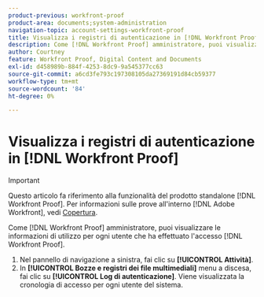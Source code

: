 ```yaml
---
product-previous: workfront-proof
product-area: documents;system-administration
navigation-topic: account-settings-workfront-proof
title: Visualizza i registri di autenticazione in [!DNL Workfront Proof]
description: Come [!DNL Workfront Proof] amministratore, puoi visualizzare le informazioni di utilizzo per ogni utente che ha effettuato l'accesso [!DNL Workfront Proof].
author: Courtney
feature: Workfront Proof, Digital Content and Documents
exl-id: d458989b-884f-4253-8dc9-9a545377cc63
source-git-commit: a6cd3fe793c197308105da27369191d84cb59377
workflow-type: tm+mt
source-wordcount: '84'
ht-degree: 0%

---
```


# Visualizza i registri di autenticazione in [!DNL Workfront Proof]

>[!IMPORTANT]
>
>Questo articolo fa riferimento alla funzionalità del prodotto standalone [!DNL Workfront Proof]. Per informazioni sulle prove all&#39;interno [!DNL Adobe Workfront], vedi [Copertura](../../../review-and-approve-work/proofing/proofing.md).

Come [!DNL Workfront Proof] amministratore, puoi visualizzare le informazioni di utilizzo per ogni utente che ha effettuato l&#39;accesso [!DNL Workfront Proof].

1. Nel pannello di navigazione a sinistra, fai clic su **[!UICONTROL Attività]**.
1. In **[!UICONTROL Bozze e registri dei file multimediali]** menu a discesa, fai clic su **[!UICONTROL Log di autenticazione]**.
Viene visualizzata la cronologia di accesso per ogni utente del sistema.
